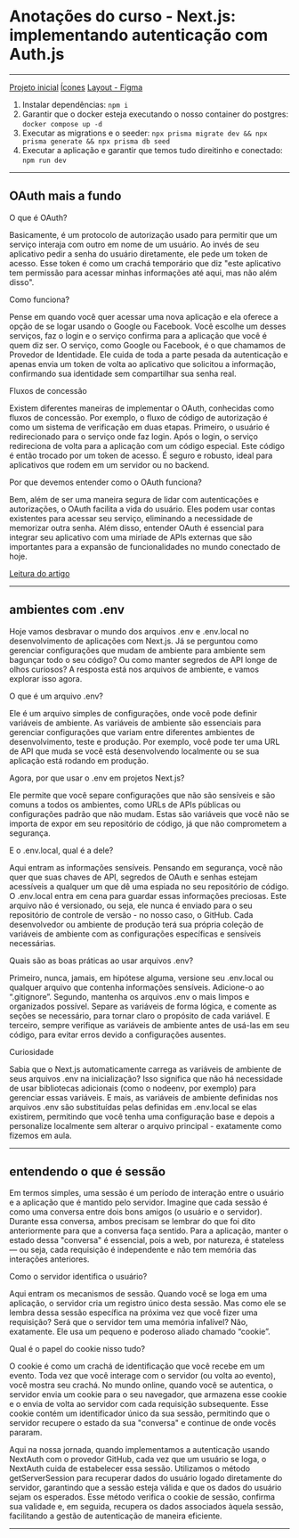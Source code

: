 # Anotações do curso - Next.js: implementando autenticação com Auth.js

---

[Projeto inicial](https://github.com/viniciosneves/3739-next-auth/archive/refs/heads/main.zip)
[Ícones](https://github.com/alura-cursos/3739-next-auth/tree/aula-5/src/components/icons)
[Layout - Figma](https://www.figma.com/file/nuentXtVhIsyKr91W8ZJnO/CodeConnect--%7C-Forma%C3%A7%C3%A3o-Next-%28Autoriza%C3%A7%C3%A3o-e-Autentica%C3%A7%C3%A3o%29?type=design&node-id=378-6319&mode=design)

1. Instalar dependências: ```npm i```
2. Garantir que o docker esteja executando o nosso container do postgres: ```docker compose up -d```
3. Executar as migrations e o seeder: ```npx prisma migrate dev && npx prisma generate && npx prisma db seed```
4. Executar a aplicação e garantir que temos tudo direitinho e conectado: ```npm run dev```

---

## OAuth mais a fundo
O que é OAuth?

Basicamente, é um protocolo de autorização usado para permitir que um serviço interaja com outro em nome de um usuário. Ao invés de seu aplicativo pedir a senha do usuário diretamente, ele pede um token de acesso. Esse token é como um crachá temporário que diz "este aplicativo tem permissão para acessar minhas informações até aqui, mas não além disso".

Como funciona?

Pense em quando você quer acessar uma nova aplicação e ela oferece a opção de se logar usando o Google ou Facebook. Você escolhe um desses serviços, faz o login e o serviço confirma para a aplicação que você é quem diz ser. O serviço, como Google ou Facebook, é o que chamamos de Provedor de Identidade. Ele cuida de toda a parte pesada da autenticação e apenas envia um token de volta ao aplicativo que solicitou a informação, confirmando sua identidade sem compartilhar sua senha real.

Fluxos de concessão

Existem diferentes maneiras de implementar o OAuth, conhecidas como fluxos de concessão. Por exemplo, o fluxo de código de autorização é como um sistema de verificação em duas etapas. Primeiro, o usuário é redirecionado para o serviço onde faz login. Após o login, o serviço redireciona de volta para a aplicação com um código especial. Este código é então trocado por um token de acesso. É seguro e robusto, ideal para aplicativos que rodem em um servidor ou no backend.

Por que devemos entender como o OAuth funciona?

Bem, além de ser uma maneira segura de lidar com autenticações e autorizações, o OAuth facilita a vida do usuário. Eles podem usar contas existentes para acessar seu serviço, eliminando a necessidade de memorizar outra senha. Além disso, entender OAuth é essencial para integrar seu aplicativo com uma miríade de APIs externas que são importantes para a expansão de funcionalidades no mundo conectado de hoje.

[Leitura do artigo](https://www.alura.com.br/artigos/oauth2-nodejs)

---

## ambientes com .env
Hoje vamos desbravar o mundo dos arquivos .env e .env.local no desenvolvimento de aplicações com Next.js. Já se perguntou como gerenciar configurações que mudam de ambiente para ambiente sem bagunçar todo o seu código? Ou como manter segredos de API longe de olhos curiosos? A resposta está nos arquivos de ambiente, e vamos explorar isso agora.

O que é um arquivo .env?

Ele é um arquivo simples de configurações, onde você pode definir variáveis de ambiente. As variáveis de ambiente são essenciais para gerenciar configurações que variam entre diferentes ambientes de desenvolvimento, teste e produção. Por exemplo, você pode ter uma URL de API que muda se você está desenvolvendo localmente ou se sua aplicação está rodando em produção.

Agora, por que usar o .env em projetos Next.js?

Ele permite que você separe configurações que não são sensíveis e são comuns a todos os ambientes, como URLs de APIs públicas ou configurações padrão que não mudam. Estas são variáveis que você não se importa de expor em seu repositório de código, já que não comprometem a segurança.

E o .env.local, qual é a dele?

Aqui entram as informações sensíveis. Pensando em segurança, você não quer que suas chaves de API, segredos de OAuth e senhas estejam acessíveis a qualquer um que dê uma espiada no seu repositório de código. O .env.local entra em cena para guardar essas informações preciosas. Este arquivo não é versionado, ou seja, ele nunca é enviado para o seu repositório de controle de versão - no nosso caso, o GitHub. Cada desenvolvedor ou ambiente de produção terá sua própria coleção de variáveis de ambiente com as configurações específicas e sensíveis necessárias.

Quais são as boas práticas ao usar arquivos .env?

Primeiro, nunca, jamais, em hipótese alguma, versione seu .env.local ou qualquer arquivo que contenha informações sensíveis. Adicione-o ao “.gitignore”. Segundo, mantenha os arquivos .env o mais limpos e organizados possível. Separe as variáveis de forma lógica, e comente as seções se necessário, para tornar claro o propósito de cada variável. E terceiro, sempre verifique as variáveis de ambiente antes de usá-las em seu código, para evitar erros devido a configurações ausentes.

Curiosidade

Sabia que o Next.js automaticamente carrega as variáveis de ambiente de seus arquivos .env na inicialização? Isso significa que não há necessidade de usar bibliotecas adicionais (como o nodeenv, por exemplo) para gerenciar essas variáveis. E mais, as variáveis de ambiente definidas nos arquivos .env são substituídas pelas definidas em .env.local se elas existirem, permitindo que você tenha uma configuração base e depois a personalize localmente sem alterar o arquivo principal - exatamente como fizemos em aula.

--- 

##  entendendo o que é sessão
Em termos simples, uma sessão é um período de interação entre o usuário e a aplicação que é mantido pelo servidor. Imagine que cada sessão é como uma conversa entre dois bons amigos (o usuário e o servidor). Durante essa conversa, ambos precisam se lembrar do que foi dito anteriormente para que a conversa faça sentido. Para a aplicação, manter o estado dessa "conversa" é essencial, pois a web, por natureza, é stateless — ou seja, cada requisição é independente e não tem memória das interações anteriores.

Como o servidor identifica o usuário?

Aqui entram os mecanismos de sessão. Quando você se loga em uma aplicação, o servidor cria um registro único desta sessão. Mas como ele se lembra dessa sessão específica na próxima vez que você fizer uma requisição? Será que o servidor tem uma memória infalível? Não, exatamente. Ele usa um pequeno e poderoso aliado chamado “cookie”.

Qual é o papel do cookie nisso tudo?

O cookie é como um crachá de identificação que você recebe em um evento. Toda vez que você interage com o servidor (ou volta ao evento), você mostra seu crachá. No mundo online, quando você se autentica, o servidor envia um cookie para o seu navegador, que armazena esse cookie e o envia de volta ao servidor com cada requisição subsequente. Esse cookie contém um identificador único da sua sessão, permitindo que o servidor recupere o estado da sua "conversa" e continue de onde vocês pararam.

Aqui na nossa jornada, quando implementamos a autenticação usando NextAuth com o provedor GitHub, cada vez que um usuário se loga, o NextAuth cuida de estabelecer essa sessão. Utilizamos o método getServerSession para recuperar dados do usuário logado diretamente do servidor, garantindo que a sessão esteja válida e que os dados do usuário sejam os esperados. Esse método verifica o cookie de sessão, confirma sua validade e, em seguida, recupera os dados associados àquela sessão, facilitando a gestão de autenticação de maneira eficiente.

---
